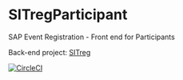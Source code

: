 # SITregParticipant
SAP Event Registration - Front end for Participants

Back-end project: [SITreg](https://github.com/sapmentors/SITreg)

[![CircleCI](https://circleci.com/gh/gregorwolf/SITregParticipant.svg?style=svg&circle-token=f0554090baf6beca3ce140d156f2ff5514a04812)](https://circleci.com/gh/gregorwolf/SITregParticipant)